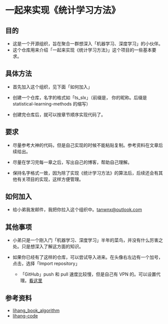 # 一起来实现《统计学习方法》

## 目的

+ 这是一个开源组织，旨在聚合一群想深入「机器学习、深度学习」的小伙伴。
+ 这个仓库用来介绍「一起来实现《统计学习方法》」这个项目的一些基本要求。

## 具体方法

+ 首先加入这个组织，见下面「如何加入」

+ 创建一个仓库，名字的格式如「ts_slx」（前缀是， 你的昵称。后缀是 statistical-learning-methods 的缩写）

+ 创建完仓库后，就可以按章节顺序实现代码了。

## 要求

+ 尽量参考大神的代码，但是自己实现的时候不能粘贴复制。参考资料在文章后续给出。

+ 尽量在学习完每一章之后，写出自己的博客，帮助自己理解。

+ 保持名字格式一致，因为除了实现《统计学习方法》的算法后，后续还会有其他有关项目的实现，这样方便管理。

## 如何加入

+ 给小弟我发邮件，我把你拉入这个组织中。tanwnx@outlook.com

## 其他事项

+ 小弟只是一个刚入门「机器学习、深度学习」半年的菜鸟，并没有什么厉害之处。只是想深入了解这方面的知识。

+ 如果你已经有了这样的仓库，可以尝试导入进来。在头像右左边有一个加号，点击，选择「Import repository」

  + 「GitHub」push 和 pull 速度比较慢，但是自己有 VPN 的。可以设置代理。[看这里](https://gist.github.com/laispace/666dd7b27e9116faece6)

## 参考资料

+ [lihang_book_algorithm](https://github.com/WenDesi/lihang_book_algorithm)
+ [lihang-code](https://github.com/fengdu78/lihang-code)